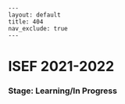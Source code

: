 ```
---
layout: default
title: 404
nav_exclude: true
---
```
# ISEF 2021-2022

### Stage: Learning/In Progress